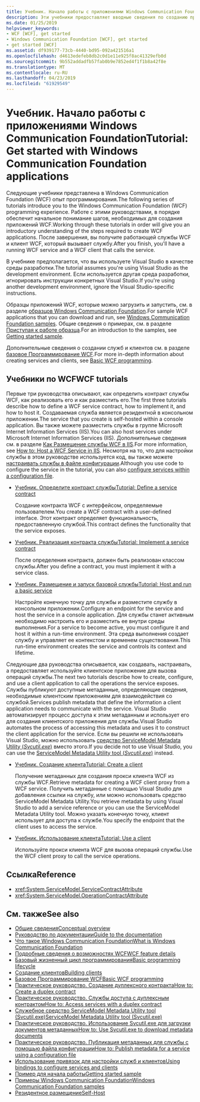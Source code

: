 ```yaml
---
title: Учебник. Начало работы с приложениями Windows Communication Foundation
description: Эти учебники предоставляет вводные сведения по созданию приложений WCF.
ms.date: 01/25/2019
helpviewer_keywords:
- WCF [WCF], get started
- Windows Communication Foundation [WCF], get started
- get started [WCF]
ms.assetid: df939177-73cb-4440-bd95-092a421516a1
ms.openlocfilehash: d4613edefeb8db2c0d1e11e925f8ac41329efb0d
ms.sourcegitcommit: 9b552addadfb57fab0b9e7852ed4f1f1b8a42f8e
ms.translationtype: MT
ms.contentlocale: ru-RU
ms.lasthandoff: 04/23/2019
ms.locfileid: "61929549"
---
```

# <a name="tutorial-get-started-with-windows-communication-foundation-applications"></a><span data-ttu-id="74c1e-103">Учебник. Начало работы с приложениями Windows Communication Foundation</span><span class="sxs-lookup"><span data-stu-id="74c1e-103">Tutorial: Get started with Windows Communication Foundation applications</span></span>
<span data-ttu-id="74c1e-104">Следующие учебники представлена в Windows Communication Foundation (WCF) опыт программирования.</span><span class="sxs-lookup"><span data-stu-id="74c1e-104">The following series of tutorials introduce you to the Windows Communication Foundation (WCF) programming experience.</span></span> <span data-ttu-id="74c1e-105">Работе с этими руководствами, в порядке обеспечит начальное понимание шагов, необходимых для создания приложений WCF.</span><span class="sxs-lookup"><span data-stu-id="74c1e-105">Working through these tutorials in order will give you an introductory understanding of the steps required to create WCF applications.</span></span> <span data-ttu-id="74c1e-106">После завершения, вы получите работающей службы WCF и клиент WCF, который вызывает службу.</span><span class="sxs-lookup"><span data-stu-id="74c1e-106">After you finish, you'll have a running WCF service and a WCF client that calls the service.</span></span> 

<span data-ttu-id="74c1e-107">В учебнике предполагается, что вы используете Visual Studio в качестве среды разработки.</span><span class="sxs-lookup"><span data-stu-id="74c1e-107">The tutorial assumes you're using Visual Studio as the development environment.</span></span> <span data-ttu-id="74c1e-108">Если используется другая среда разработки, игнорировать инструкции конкретных Visual Studio.</span><span class="sxs-lookup"><span data-stu-id="74c1e-108">If you're using another development environment, ignore the Visual Studio-specific instructions.</span></span> 

<span data-ttu-id="74c1e-109">Образцы приложений WCF, которые можно загрузить и запустить, см. в разделе [образцов Windows Communication Foundation](samples/index.md).</span><span class="sxs-lookup"><span data-stu-id="74c1e-109">For sample WCF applications that you can download and run, see [Windows Communication Foundation samples](samples/index.md).</span></span> <span data-ttu-id="74c1e-110">Общие сведения о примерах, см. в разделе [Приступая к работе образца](samples/getting-started-sample.md).</span><span class="sxs-lookup"><span data-stu-id="74c1e-110">For an introduction to the samples, see [Getting started sample](samples/getting-started-sample.md).</span></span>

<span data-ttu-id="74c1e-111">Дополнительные сведения о создании служб и клиентов см. в разделе [базовое Программирование WCF](basic-wcf-programming.md).</span><span class="sxs-lookup"><span data-stu-id="74c1e-111">For more in-depth information about creating services and clients, see [Basic WCF programming](basic-wcf-programming.md).</span></span>

## <a name="wcf-tutorials"></a><span data-ttu-id="74c1e-112">Учебники по WCF</span><span class="sxs-lookup"><span data-stu-id="74c1e-112">WCF tutorials</span></span>

<span data-ttu-id="74c1e-113">Первые три руководства описывают, как определить контракт службы WCF, как реализовать его и как разместить его.</span><span class="sxs-lookup"><span data-stu-id="74c1e-113">The first three tutorials describe how to define a WCF service contract, how to implement it, and how to host it.</span></span> <span data-ttu-id="74c1e-114">Создаваемая служба является резидентной в консольном приложении.</span><span class="sxs-lookup"><span data-stu-id="74c1e-114">The service that you create is self-hosted within a console application.</span></span> <span data-ttu-id="74c1e-115">Вы также можете разместить службы в группе Microsoft Internet Information Services (IIS).</span><span class="sxs-lookup"><span data-stu-id="74c1e-115">You can also host services under Microsoft Internet Information Services (IIS).</span></span> <span data-ttu-id="74c1e-116">Дополнительные сведения см. в разделе [Как Размещение службы WCF в IIS](feature-details/how-to-host-a-wcf-service-in-iis.md).</span><span class="sxs-lookup"><span data-stu-id="74c1e-116">For more information, see [How to: Host a WCF Service in IIS](feature-details/how-to-host-a-wcf-service-in-iis.md).</span></span> <span data-ttu-id="74c1e-117">Несмотря на то, что для настройки службы в этом руководстве используется код, вы также можете [настраивать службы в файле конфигурации](configuring-services-using-configuration-files.md).</span><span class="sxs-lookup"><span data-stu-id="74c1e-117">Although you use code to configure the service in the tutorial, you can also [configure services within a configuration file](configuring-services-using-configuration-files.md).</span></span> 

- [<span data-ttu-id="74c1e-118">Учебник. Определите контракт службы</span><span class="sxs-lookup"><span data-stu-id="74c1e-118">Tutorial: Define a service contract</span></span>](how-to-define-a-wcf-service-contract.md)

    <span data-ttu-id="74c1e-119">Создание контракта WCF с интерфейсом, определяемые пользователем.</span><span class="sxs-lookup"><span data-stu-id="74c1e-119">You create a WCF contract with a user-defined interface.</span></span> <span data-ttu-id="74c1e-120">Этот контракт определяет функциональность, предоставленную службой.</span><span class="sxs-lookup"><span data-stu-id="74c1e-120">This contract defines the functionality that the service exposes.</span></span>

- [<span data-ttu-id="74c1e-121">Учебник. Реализация контракта службы</span><span class="sxs-lookup"><span data-stu-id="74c1e-121">Tutorial: Implement a service contract</span></span>](how-to-implement-a-wcf-contract.md)

    <span data-ttu-id="74c1e-122">После определения контракта, должен быть реализован классом службы.</span><span class="sxs-lookup"><span data-stu-id="74c1e-122">After you define a contract, you must implement it with a service class.</span></span>

- [<span data-ttu-id="74c1e-123">Учебник. Размещение и запуск базовой службы</span><span class="sxs-lookup"><span data-stu-id="74c1e-123">Tutorial: Host and run a basic service</span></span>](how-to-host-and-run-a-basic-wcf-service.md)

    <span data-ttu-id="74c1e-124">Настройте конечную точку для службы и разместите службу в консольном приложении.</span><span class="sxs-lookup"><span data-stu-id="74c1e-124">Configure an endpoint for the service and host the service in a console application.</span></span> <span data-ttu-id="74c1e-125">Для службы станет активным необходимо настроить его и разместить ее внутри среды выполнения.</span><span class="sxs-lookup"><span data-stu-id="74c1e-125">For a service to become active, you must configure it and host it within a run-time environment.</span></span> <span data-ttu-id="74c1e-126">Эта среда выполнения создает службу и управляет ее контекстом и временем существования.</span><span class="sxs-lookup"><span data-stu-id="74c1e-126">This run-time environment creates the service and controls its context and lifetime.</span></span>

<span data-ttu-id="74c1e-127">Следующие два руководства описывается, как создавать, настраивать, а предоставляет используйте клиентское приложение для вызова операций службы.</span><span class="sxs-lookup"><span data-stu-id="74c1e-127">The next two tutorials describe how to create, configure, and use a client application to call the operations the service exposes.</span></span> <span data-ttu-id="74c1e-128">Службы публикуют доступные метаданные, определяющие сведения, необходимые клиентским приложениям для взаимодействия со службой.</span><span class="sxs-lookup"><span data-stu-id="74c1e-128">Services publish metadata that define the information a client application needs to communicate with the service.</span></span> <span data-ttu-id="74c1e-129">Visual Studio автоматизирует процесс доступа к этим метаданным и использует его для создания клиентского приложения для службы.</span><span class="sxs-lookup"><span data-stu-id="74c1e-129">Visual Studio automates the process of accessing this metadata and uses it to construct the client application for the service.</span></span> <span data-ttu-id="74c1e-130">Если вы решили не использовать Visual Studio, можно использовать [средство ServiceModel Metadata Utility (*Svcutil.exe*)](servicemodel-metadata-utility-tool-svcutil-exe.md) вместо этого.</span><span class="sxs-lookup"><span data-stu-id="74c1e-130">If you decide not to use Visual Studio, you can use the [ServiceModel Metadata Utility tool (*Svcutil.exe*)](servicemodel-metadata-utility-tool-svcutil-exe.md) instead.</span></span>

- [<span data-ttu-id="74c1e-131">Учебник. Создание клиента</span><span class="sxs-lookup"><span data-stu-id="74c1e-131">Tutorial: Create a client</span></span>](how-to-create-a-wcf-client.md)

    <span data-ttu-id="74c1e-132">Получение метаданных для создания прокси клиента WCF из службы WCF.</span><span class="sxs-lookup"><span data-stu-id="74c1e-132">Retrieve metadata for creating a WCF client proxy from a WCF service.</span></span> <span data-ttu-id="74c1e-133">Получить метаданные с помощью Visual Studio для добавления ссылки на службу, или можно использовать средство ServiceModel Metadata Utility.</span><span class="sxs-lookup"><span data-stu-id="74c1e-133">You retrieve metadata by using Visual Studio to add a service reference or you can use the ServiceModel Metadata Utility tool.</span></span> <span data-ttu-id="74c1e-134">Можно указать конечную точку, клиент использует для доступа к службе.</span><span class="sxs-lookup"><span data-stu-id="74c1e-134">You specify the endpoint that the client uses to access the service.</span></span>

- [<span data-ttu-id="74c1e-135">Учебник. Использование клиента</span><span class="sxs-lookup"><span data-stu-id="74c1e-135">Tutorial: Use a client</span></span>](how-to-use-a-wcf-client.md)

    <span data-ttu-id="74c1e-136">Используйте прокси клиента WCF для вызова операций службы.</span><span class="sxs-lookup"><span data-stu-id="74c1e-136">Use the WCF client proxy to call the service operations.</span></span>

## <a name="reference"></a><span data-ttu-id="74c1e-137">Ссылка</span><span class="sxs-lookup"><span data-stu-id="74c1e-137">Reference</span></span>

- <xref:System.ServiceModel.ServiceContractAttribute>
- <xref:System.ServiceModel.OperationContractAttribute>

## <a name="see-also"></a><span data-ttu-id="74c1e-138">См. также</span><span class="sxs-lookup"><span data-stu-id="74c1e-138">See also</span></span>

- [<span data-ttu-id="74c1e-139">Общие сведения</span><span class="sxs-lookup"><span data-stu-id="74c1e-139">Conceptual overview</span></span>](conceptual-overview.md)
- [<span data-ttu-id="74c1e-140">Руководство по документации</span><span class="sxs-lookup"><span data-stu-id="74c1e-140">Guide to the documentation</span></span>](guide-to-the-documentation.md)
- [<span data-ttu-id="74c1e-141">Что такое Windows Communication Foundation</span><span class="sxs-lookup"><span data-stu-id="74c1e-141">What is Windows Communication Foundation</span></span>](whats-wcf.md)
- [<span data-ttu-id="74c1e-142">Подробные сведения о возможностях WCF</span><span class="sxs-lookup"><span data-stu-id="74c1e-142">WCF feature details</span></span>](feature-details/index.md)
- [<span data-ttu-id="74c1e-143">Базовый жизненный цикл программирования</span><span class="sxs-lookup"><span data-stu-id="74c1e-143">Basic programming lifecycle</span></span>](basic-programming-lifecycle.md)
- [<span data-ttu-id="74c1e-144">Создание клиентов</span><span class="sxs-lookup"><span data-stu-id="74c1e-144">Building clients</span></span>](building-clients.md)
- [<span data-ttu-id="74c1e-145">Базовое Программирование WCF</span><span class="sxs-lookup"><span data-stu-id="74c1e-145">Basic WCF programming</span></span>](basic-wcf-programming.md)
- [<span data-ttu-id="74c1e-146">Практическое руководство. Создание дуплексного контракта</span><span class="sxs-lookup"><span data-stu-id="74c1e-146">How to: Create a duplex contract</span></span>](feature-details/how-to-create-a-duplex-contract.md)
- [<span data-ttu-id="74c1e-147">Практическое руководство. Службы доступа с дуплексным контрактом</span><span class="sxs-lookup"><span data-stu-id="74c1e-147">How to: Access services with a duplex contract</span></span>](feature-details/how-to-access-services-with-a-duplex-contract.md)
- [<span data-ttu-id="74c1e-148">Служебное средство ServiceModel Metadata Utility tool (Svcutil.exe)</span><span class="sxs-lookup"><span data-stu-id="74c1e-148">ServiceModel Metadata Utility tool (Svcutil.exe)</span></span>](servicemodel-metadata-utility-tool-svcutil-exe.md)
- [<span data-ttu-id="74c1e-149">Практическое руководство. Использование Svcutil.exe для загрузки документов метаданных</span><span class="sxs-lookup"><span data-stu-id="74c1e-149">How to: Use Svcutil.exe to download metadata documents</span></span>](feature-details/how-to-use-svcutil-exe-to-download-metadata-documents.md)
- [<span data-ttu-id="74c1e-150">Практическое руководство. Публикация метаданных для службы с помощью файла конфигурации</span><span class="sxs-lookup"><span data-stu-id="74c1e-150">How to: Publish metadata for a service using a configuration file</span></span>](feature-details/how-to-publish-metadata-for-a-service-using-a-configuration-file.md)
- [<span data-ttu-id="74c1e-151">Использование привязок для настройки служб и клиентов</span><span class="sxs-lookup"><span data-stu-id="74c1e-151">Using bindings to configure services and clients</span></span>](using-bindings-to-configure-services-and-clients.md)
- [<span data-ttu-id="74c1e-152">Пример для начала работы</span><span class="sxs-lookup"><span data-stu-id="74c1e-152">Getting started sample</span></span>](samples/getting-started-sample.md)
- [<span data-ttu-id="74c1e-153">Примеры Windows Communication Foundation</span><span class="sxs-lookup"><span data-stu-id="74c1e-153">Windows Communication Foundation samples</span></span>](samples/index.md)
- [<span data-ttu-id="74c1e-154">Резидентное размещение</span><span class="sxs-lookup"><span data-stu-id="74c1e-154">Self-Host</span></span>](samples/self-host.md)

